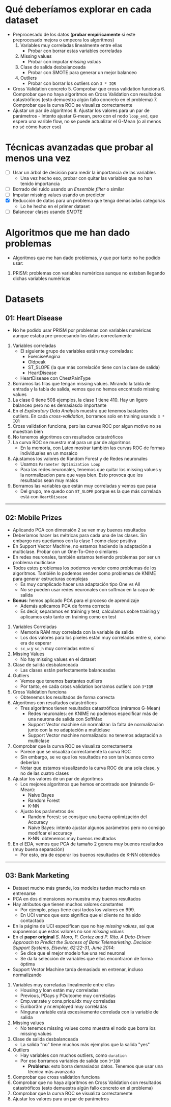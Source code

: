# Qué deberíamos explorar en cada dataset

- Preprocesado de los datos (**probar empíricamente** si este preprocesado mejora o empeora los algoritmos)
    1. Variables muy correladas linealmente entre ellas
        - Probar con borrar estas variables correladas
    2. Missing values
        - Probar con imputar *missing values*
    3. Clase de salida desbalanceada
        - Probar con SMOTE para generar un mejor balanceo
    4. Outliers
        - Probar con borrar los outliers con `3 * IQR`
- Cross Validation concreto
    5. Comprobar que cross validation funciona
    6. Comprobar que no haya algoritmos en Cross Validation con resultados catastróficos (esto demuestra algún fallo concreto en el problema)
    7. Comprobar que la curva ROC se visualiza correctamente
- Ajustar un par de algoritmos
    8. Ajustar los valores para un par de parámetros
        - Intento ajustar G-mean, pero con el nodo `loop_end`, que espera una varible flow, no se puede actualizar el G-Mean (o al menos no sé cómo hacer eso)

# Técnicas avanzadas que probar al menos una vez

- [ ] Usar un árbol de decisión para medir la importancia de las variables
    - Una vez hecho eso, probar con quitar las variables que no han tenido importancia
- [ ] Borrado del ruido usando un *Ensemble filter* o similar
- [ ] Imputar missing values usando un predictor
- [x] Reducción de datos para un problema que tenga demasiadas categorías
    - Lo he hecho en el primer dataset
- [ ] Balancear clases usando *SMOTE*

# Algoritmos que me han dado problemas

- Algoritmos que me han dado problemas, y que por tanto no he podido usar:
1. PRISM: problemas con variables numéricas aunque no estaban llegando dichas variables numéricas

# Datasets

## 01: Heart Disease

- No he podido usar PRISM por problemas con variables numéricas aunque estaba pre-procesando los datos correctamente
1. Variables correladas
    - El siguiente grupo de variables están muy correladas:
        - ExerciseAngina
        - Oldpeak
        - ST_SLOPE (la que más correlación tiene con la clase de salida)
        - HeartDisease
    - HeartDisease con ChestPainType
2. Borramos las filas que tengan missing values. Mirando la tabla de entrada y la tabla de salida, vemos que no hemos encontrado missing values
3. La clase 0 tiene 508 ejemplos, la clase 1 tiene 410. Hay un ligero balanceo pero no es demasiasdo importante
4. En el *Exploratory Data Analysis* muestra que tenemos bastantes outliers. En cada *cross-validation*, borramos solo en training usando `3 * IQR`
5. Cross validation funciona, pero las curvas ROC por algun motivo no se muestran bien
6. No tenemos algoritmos con resultados catastróficos
7. La curva ROC se muestra mal para un par de algoritmos
    - En la memoria, con Latex mostrar también las curvas ROC de formas individuales en un mosaico
8. Ajustamos los valores de Random Forest y de Redes neuronales
    - Usamos `Parameter Optimization Loop`
    - Para las redes neuronales, tenemos que quitar los missing values y la normalizacion para que vaya bien. Esto provoca que los resultados sean muy malos
9. Borramos las variables que están muy correladas y vemos que pasa
    - Del grupo, me quedo con `ST_SLOPE` porque es la que más correlada está con `HeartDisease`

-------------------------------------------------------------------------------

## 02: Mobile Prizes

- Aplicando PCA con dimensión 2 se ven muy buenos resultados
- Deberíamos hacer las métricas para cada una de las clases. Sin embargo nos quedamos con la clase 1 como clase positiva
- En Support Vector Machine, no estamos haciendo la adaptación a multiclase. Probar con un One-To-One o similares
- En redes neuronales, también estamos teniendo problemas por ser un problema multiclase
- Todos estos problemas los podemos vender como problemas de los algoritmos. También lo podemos vender como problemas de KNIME para generar estructuras complejas
    - Es muy complicado hacer una adaptación tipo One vs All
    - No se pueden usar redes neuronales con softmax en la capa de salida
- **Bonus**: hemos aplicado PCA para el proceso de aprendizaje
    - Además aplicamos PCA de forma correcta
    - Es decir, separamos en training y test, calculamos sobre training y aplicamos esto tanto en training como en test
1. Variables Correladas
    - Memoria RAM muy correlada con la variable de salida
    - Los dos valores para los píxeles están muy correlados entre sí, como era de esperar
    - `sc_w` y `sc_h` muy correladas entre sí
2. Missing Values
    - No hay missing values en el dataset
3. Clase de salida desbalanceada
    - Las clases están perfectamente balanceadas
4. Outliers
    - Vemos que tenemos bastantes outliers
    - Por tanto, en cada cross validation borramos outliers con `3*IQR`
5. Cross Validation funciona
    - Obtenemos los resultados de forma correcta
6. Algoritmos con resultados catastróficos
    - Tres algoritmos tienen resultados catastróficos (miramos G-Mean)
        - Redes neuronales: en KNIME no podemos especificar más de una neurona de salida con SoftMax
        - Support Vector machine sin normalizar: la falta de normalización junto con la no adaptación a multiclase
        - Support Vector machine normalizado: no tenemos adaptación a multiclase
7. Comprobar que la curva ROC se visualiza correctamente
    - Parece que se visualiza correctamente la curva ROC
    - Sin embargo, se ve que los resultados no son tan buenos como deberían
    - Notar que estamos visualizando la curva ROC de una sola clase, y no de las cuatro clases
8. Ajustar los valores de un par de algoritmos
    - Los mejores algoritmos que hemos encontrado son (mirando G-Mean):
        - Naive Bayes
        - Random Forest
        - K-NN
    - Ajusto los parámetros de:
        - Random Forest: se consigue una buena optimización del Accuracy
        - Naive Bayes: intento ajustar algunos parámetros pero no consigo modifcar el accuracy
        - K-NN: obtenemos muy buenos resultados
9. En el EDA, vemos que PCA de tamaño 2 genera muy buenos resultados (muy buena separación)
    - Por esto, era de esperar los buenos resultados de K-NN obtenidos

-------------------------------------------------------------------------------

## 03: Bank Marketing

- Dataset mucho más grande, los modelos tardan mucho más en entrenarse
- PCA en dos dimensiones no muestra muy buenos resultados
- Hay atributos que tienen muchos valores constantes
    - Por ejemplo, `pdays` tiene casi todos los valores en 999.
    - En UCI vemos que esto significa que el cliente no ha sido contactado
- En la página de UCI especifican que no hay *missing values*, así que suponemos que estos valores no son *missing values*
- En el **paper original** *S. Moro, P. Cortez and P. Rita. A Data-Driven Approach to Predict the Success of Bank Telemarketing. Decision Support Systems, Elsevier, 62:22-31, June 2014*:
    - Se dice que el mejor modelo fue una red neuronal
    - Se da la selección de variables que ellos encontraron de forma óptima
- Support Vector Machine tarda demasiado en entrenar, incluso normalizando
1. Variables muy correladas linealmente entre ellas
    - Housing y loan están muy correladas
    - Previous, PDays y POutcome muy correladas
    - Emp.var.rate y cons.price.idx muy correladas
    - Euribor3m y nr.employed muy correladas
    - Ninguna variable está excesivamente correlada con la variable de salida
2. Missing values
     - No tenemos missing values como muestra el nodo que borra los missing values
3. Clase de salida desbalanceada
    - La salida "no" tiene muchos más ejemplos que la salida "yes"
4. Outliers
    - Hay variables con muchos outliers, como `duration`
    - Por eso borramos variables de salida con `3*IQR`
        - **Problema**: esto borra demasiados datos. Tenemos que usar una técnica más avanzada
5. Comprobar que cross validation funciona
6. Comprobar que no haya algoritmos en Cross Validation con resultados catastróficos (esto demuestra algún fallo concreto en el problema)
7. Comprobar que la curva ROC se visualiza correctamente
8. Ajustar los valores para un par de parámetros

